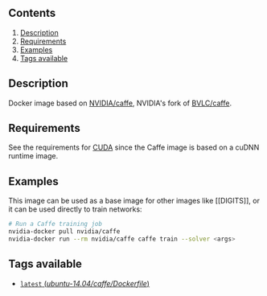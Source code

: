 ## Contents
1. [Description](#description)
1. [Requirements](#requirements)
1. [Examples](#examples)
1. [Tags available](#tags-available)

## Description
Docker image based on [NVIDIA/caffe](https://github.com/NVIDIA/caffe), NVIDIA's fork of [BVLC/caffe](https://github.com/BVLC/caffe).

## Requirements
See the requirements for [CUDA](CUDA#requirements) since the Caffe image is based on a cuDNN runtime image.

## Examples
This image can be used as a base image for other images like [[DIGITS]], or it can be used directly to train networks:
```sh
# Run a Caffe training job
nvidia-docker pull nvidia/caffe
nvidia-docker run --rm nvidia/caffe caffe train --solver <args>
```

## Tags available
- [`latest` (*ubuntu-14.04/caffe/Dockerfile*)](https://github.com/NVIDIA/nvidia-docker/blob/master/ubuntu-14.04/caffe/Dockerfile)